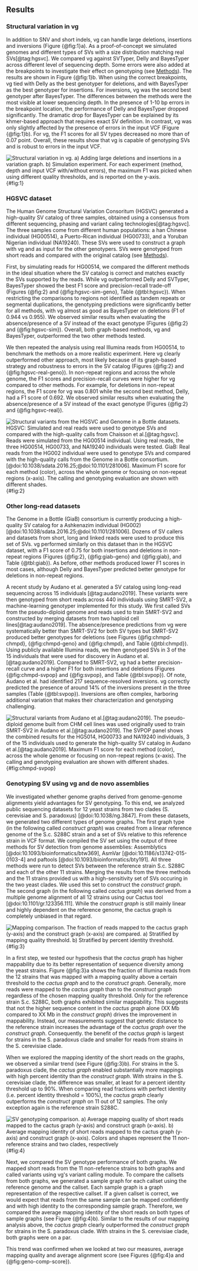 ## Results

### Structural variation in vg

In addition to SNV and short indels, vg can handle large deletions, insertions and inversions (Figure {@fig:1}a).
As a proof-of-concept we simulated genomes and different types of SVs with a size distribution matching real SVs[@tag:hgsvc].
We compared vg against SVTyper, Delly and BayesTyper across different level of sequencing depth.
Some errors were also added at the breakpoints to investigate their effect on genotyping (see [Methods](#methods)).
The results are shown in Figure {@fig:1}b.
When using the correct breakpoints, vg tied with Delly as the best genotyper for deletions, and with BayesTyper as the best genotyper for insertions.
For inversions, vg was the second best genotyper after BayesTyper.
The differences between the methods were the most visible at lower sequencing depth. 
In the presence of 1-10 bp errors in the breakpoint location, the performance of Delly and BayesTyper dropped significantly.
The dramatic drop for BayesTyper can be explained by its khmer-based approach that requires exact SV definition.
In contrast, vg was only slightly affected by the presence of errors in the input VCF (Figure {@fig:1}b).
For vg, the F1 scores for all SV types decreased no more than of 0.07 point.
Overall, these results show that vg is capable of genotyping SVs and is robust to errors in the input VCF.

![**Structural variation in vg.** 
a) Adding large deletions and insertions in a variation graph. 
b) Simulation experiment. For each experiment (method, depth and input VCF with/without errors), the maximum F1 was picked when using different quality thresholds, and is reported on the y-axis.
](images/panel1.png){#fig:1}

### HGSVC dataset

The Human Genome Structural Variation Consoritum (HGSVC) generated a high-quality SV catalog of three samples, obtained using a consensus from different sequencing, phasing and variant caling technologies[@tag:hgsvc]. 
The three samples come from different human populations: a han Chinese individual (HG00514), a Puerto-Rican individual (HG00733), and a Yoruban Nigerian individual (NA19240).
These SVs were used to construct a graph with vg and as input for the other genotypers.
SVs were genotyped from short reads and compared with the original catalog (see [Methods](#methods)).

First, by simulating reads for HG00514, we compared the different methods in the ideal situation where the SV catalog is correct and matches exactly the SVs supported by the reads.
While vg outperformed Delly and SVTyper, BayesTyper showed the best F1 score and precision-recall trade-off (Figures {@fig:2} and {@fig:hgsvc-sim-geno}, Table {@tbl:hgsvc}).
When restricting the comparisons to regions not identified as tandem repeats or segmental duplications, the genotyping predictions were significantly better for all methods, with vg almost as good as BayesTyper on deletions (F1 of 0.944 vs 0.955).
We observed similar results when evaluating the absence/presence of a SV instead of the exact genotype (Figures {@fig:2} and {@fig:hgsvc-sim}).
Overall, both graph-based methods, vg and BayesTyper, outperformed the two other methods tested.

We then repeated the analysis using real Illumina reads from HG00514, to benchmark the methods on a more realistic experiment.
Here vg clearly outperformed other approach, most likely because of its graph-based strategy and robustness to errors in the SV catalog (Figures {@fig:2} and  {@fig:hgsvc-real-geno}).
In non-repeat regions and across the whole genome, the F1 scores and precision-recall curves were higher for vg compared to other methods. 
For example, for deletions in non-repeat regions, the F1 score for vg was 0.801 while the second best method, Delly, had a F1 score of 0.692.
We observed similar results when evaluating the absence/presence of a SV instead of the exact genotype (Figures {@fig:2} and  {@fig:hgsvc-real}).

![**Structural variants from the HGSVC and Genome in a Bottle datasets**. 
HGSVC: Simulated and real reads were used to genotype SVs and compared with the high-quality calls from Chaisson et al.[@tag:hgsvc].
Reads were simulated from the HG00514 individual.
Using real reads, the three HG00514, HG00733, and NA19240 individuals were tested.
GiaB: Real reads from the HG002 individual were used to genotype SVs and compared with the high-quality calls from the Genome in a Bottle consortium.[@doi:10.1038/sdata.2016.25;@doi:10.1101/281006].
Maximum F1 score for each method (color), across the whole genome or focusing on non-repeat regions (x-axis). 
The calling and genotyping evaluation are shown with different shades.
](images/hgsvc-giab-best-f1.png){#fig:2}

### Other long-read datasets

The Genome in a Bottle (GiaB) consortium is currently producing a high-quality SV catalog for a Ashkenazim individual (HG002)[@doi:10.1038/sdata.2016.25;@doi:10.1101/281006].
Dozens of SV callers and datasets from short, long and linked reads were used to produce this set of SVs.
vg performed similarly on this dataset than in the HGSVC dataset, with a F1 score of 0.75 for both insertions and deletions in non-repeat regions (Figures {@fig:2}, {@fig:giab-geno} and {@fig:giab}, and Table {@tbl:giab}).
As before, other methods produced lower F1 scores in most cases, although Delly and BayesTyper predicted better genotype for deletions in non-repeat regions.

A recent study by Audano et al. generated a SV catalog using long-read sequencing across 15 individuals [@tag:audano2019].
These variants were then genotyped from short reads across 440 individuals using SMRT-SV2, a machine-learning genotyper implemented for this study.
We first called SVs from the pseudo-diploid genome and reads used to train SMRT-SV2 and constructed by merging datasets from two haploid cell lines[@tag:audano2019].
The absence/presence predictions from vg were systematically better than SMRT-SV2 for both SV types but SMRT-SV2 produced better genotypes for deletions (see Figures {@fig:chmpd-chmpd}, {@fig:chmpd-geno} and {@fig:chmpd}, and Table {@tbl:chmpd}). 
Using publicly available Illumina reads, we then genotyped SVs in 3 of the 15 individuals that were used for discovery in Audano et al.[@tag:audano2019].
Compared to SMRT-SV2, vg had a better precision-recall curve and a higher F1 for both insertions and deletions (Figures {@fig:chmpd-svpop} and {@fig:svpop}, and Table {@tbl:svpop}).
Of note, Audano et al. had identified 217 sequence-resolved inversions.
vg correctly predicted the presence of around 14% of the inversions present in the three samples (Table {@tbl:svpop}).
Inversions are often complex, harboring additional variation that makes their characterization and genotyping challenging.

![**Structural variants from Audano et al.[@tag:audano2019]**.
The pseudo-diploid genome built from CHM cell lines was used originally used to train SMRT-SV2 in Audano et al.[@tag:audano2019].
The SVPOP panel shows the combined results for the HG5014, HG00733 and NA19240 individuals, 3 of the 15 individuals used to generate the high-quality SV catalog in Audano et al.[@tag:audano2019].
Maximum F1 score for each method (color), across the whole genome or focusing on non-repeat regions (x-axis). 
The calling and genotyping evaluation are shown with different shades.
](images/chmpd-svpop-best-f1.png){#fig:chmpd-svpop}

 
### Genotyping SV using vg and de novo assemblies

We investigated whether genome graphs derived from genome-genome alignments yield advantages for SV genotyping.
To this end, we analyzed public sequencing datasets for 12 yeast strains from two clades (S. cerevisiae and S. paradoxus) [@doi:10.1038/ng.3847].
From these datasets, we generated two different types of genome graphs.
The first graph type (in the following called *construct graph*) was created from a linear reference genome of the S.c. S288C strain and a set of SVs relative to this reference strain in VCF format.
We compiled the SV set using the output of three methods for SV detection from genome assemblies: Assemblytics [@doi:10.1093/bioinformatics/btw369], AsmVar [@doi:10.1186/s13742-015-0103-4] and paftools [@doi:10.1093/bioinformatics/bty191].
All three methods were run to detect SVs between the reference strain S.c. S288C and each of the other 11 strains.
Merging the results from the three methods and the 11 strains provided us with a high-sensitivity set of SVs occuring in the two yeast clades.
We used this set to construct the *construct graph*.
The second graph (in the following called *cactus graph*) was derived from a multiple genome alignment of all 12 strains using our Cactus tool [@doi:10.1101/gr.123356.111].
While the *construct graph* is still mainly linear and highly dependent on the reference genome, the cactus graph is completely unbiased in that regard.

![**Mapping comparison.** 
The fraction of reads mapped to the cactus graph (y-axis) and the construct graph (x-axis) are compared.
a) Stratified by mapping quality threshold.
b) Stratified by percent identity threshold.
](images/panel3.png){#fig:3}

In a first step, we tested our hypothesis that the *cactus graph* has higher mappability due to its better representation of sequence diversity among the yeast strains.
Figure {@fig:3}a shows the fraction of Illumina reads from the 12 strains that was mapped with a mapping quality above a certain threshold to the *cactus graph* and to the *construct graph*.
Generally, more reads were mapped to the *cactus graph* than to the *construct graph* regardless of the chosen mapping quality threshold.
Only for the reference strain S.c. S288C, both graphs exhibited similar mappability.
This suggests that not the higher sequence content in the *cactus graph*  alone (XX Mb compared to XX Mb in the *construct graph*) drives the improvement in mappability.
Instead, our measurements suggest that genetic distance to the reference strain increases the advantage of the *cactus graph* over the *construct graph*.
Consequently. the benefit of the *cactus graph* is largest for strains in the S. paradoxus clade and smaller for reads from strains in the S. cerevisiae clade.

When we explored the mapping identity of the short reads on the graphs, we observed a similar trend (see Figure {@fig:3}b).
For strains in the S. paradoxus clade, the *cactus graph* enabled substantially more mappings with high percent identity than the *construct graph*.
With strains in the S. cerevisiae clade, the difference was smaller, at least for a percent identity threshold up to 90%.
When comparing read fractions with perfect identity (i.e. percent identity threshold = 100%), the *cactus graph* clearly outperforms the *construct graph* on 11 out of 12 samples.
The only exception again is the reference strain S288C.

![**SV genotyping comparison.** 
a) Average mapping quality of short reads mapped to the *cactus graph* (y-axis) and *construct graph* (x-axis).
b) Average mapping identity of short reads mapped to the *cactus graph* (y-axis) and *construct graph* (x-axis). 
Colors and shapes represent the 11 non-reference strains and two clades, respectively
](images/panel4.png){#fig:4}

Next, we compared the SV genotype performance of both graphs.
We mapped short reads from the 11 non-reference strains to both graphs and called variants using vg's variant calling module.
To compare the callsets from both graphs, we generated a sample graph for each callset using the reference genome and the callset.
Each sample graph is a graph representation of the respective callset.
If a given callset is correct, we would expect that reads from the same sample can be mapped confidently and with high identity to the corresponding sample graph.
Therefore, we compared the average mapping identity of the short reads on both types of sample graphs (see Figure {@fig:4}b).
Similar to the results of our mapping analysis above, the *cactus graph* clearly outperformed the *construct graph* for strains in the S. paradoxus clade.
With strains in the S. cerevisiae clade, both graphs were on a par.

This trend was confirmed when we looked at two our measures, average mapping quality and average alignment score (see Figures {@fig:4}a and {@fig:geno-comp-score}).

